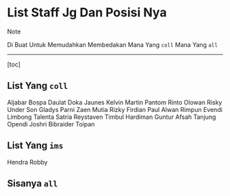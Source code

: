 # List Staff Jg Dan Posisi Nya 

> [!NOTE]
> Di Buat Untuk Memudahkan Membedakan Mana Yang `coll` Mana Yang `all`

---

[toc]

## List Yang `coll`

Aljabar
Bospa
Daulat
Doka
Jaunes
Kelvin
Martin
Pantom
Rinto
Olowan
Risky Under Son
Gladys
Parni
Zaen
Mutia
Rizky Firdian
Paul
Alwan
Rimpun
Evendi Limbong
Talenta
Satria
Reystaven
Timbul
Hardiman
Guntur
Afsah Tanjung
Opendi
Joshri
Bibraider
Toipan

## List Yang `ims`

Hendra
Robby

## Sisanya `all`

